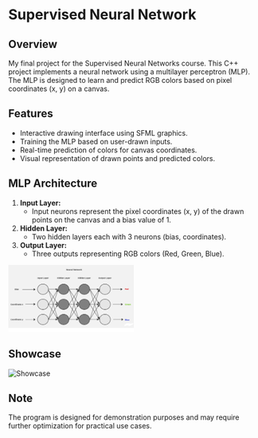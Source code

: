 # Supervised Neural Network
## Overview
My final project for the Supervised Neural Networks course. This C++ project implements a neural network using a multilayer perceptron (MLP). The MLP is designed to learn and predict RGB colors based on pixel coordinates (x, y) on a canvas.

## Features
- Interactive drawing interface using SFML graphics.
- Training the MLP based on user-drawn inputs.
- Real-time prediction of colors for canvas coordinates.
- Visual representation of drawn points and predicted colors.

## MLP Architecture
1. **Input Layer:**
   - Input neurons represent the pixel coordinates (x, y) of the drawn points on the canvas and a bias value of 1.
2. **Hidden Layer:**
   - Two hidden layers each with 3 neurons (bias, coordinates).
3. **Output Layer:**
   - Three outputs representing RGB colors (Red, Green, Blue).

<img src="https://github.com/21zasker/Supervised-Neural-Network/blob/main/Screenshots/neural-network.jpg" width="50%" alt="Neural-Network">

## Showcase
<img src="https://github.com/21zasker/Supervised-Neural-Network/blob/main/Screenshots/showcase.gif" width="45%" alt="Showcase">

## Note
The program is designed for demonstration purposes and may require further optimization for practical use cases.
